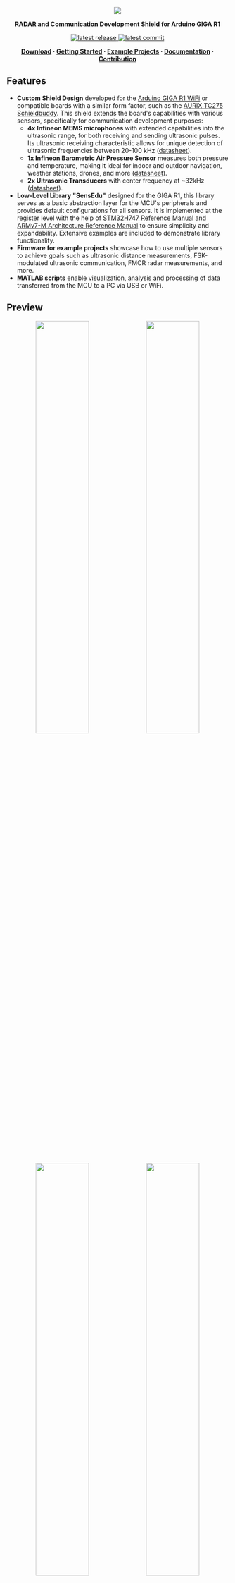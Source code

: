 <p align="center">
  <img src="https://ik.imagekit.io/vladysor/SensEdu/SensEdu.png?updatedAt=1737991670936">
</p>

<b>
<p align="center">RADAR and Communication Development Shield for Arduino GIGA R1</p>
</b>

<p align="center">
  <a href="https://github.com/ShiegeChan/SensEdu/releases/" target="_blank">
    <img src="https://img.shields.io/github/v/release/ShiegeChan/Edusense?include_prereleases" alt="latest release" />
  </a>
  <a href="https://github.com/ShiegeChan/SensEdu/commits/main" target="_blank">
    <img src="https://img.shields.io/github/last-commit/ShiegeChan/Edusense" alt="latest commit" />
  </a>
</p>

<b>
<p align="center">
	<a href="https://github.com/ShiegeChan/SensEdu/releases" target="_blank">Download</a> · 
	<a href="https://github.com/ShiegeChan/SensEdu/releases" target="_blank">Getting Started</a> · 
	<a href="https://github.com/ShiegeChan/SensEdu/releases" target="_blank">Example Projects</a> · 
	<a href="https://github.com/ShiegeChan/SensEdu/releases" target="_blank">Documentation</a> · 
	<a href="https://github.com/ShiegeChan/SensEdu/releases" target="_blank">Contribution</a>
</p>
</b>


## Features

* **Custom Shield Design** developed for the <a href="https://docs.arduino.cc/hardware/giga-r1-wifi/?queryID=undefined" target="_blank">Arduino GIGA R1 WiFi</a> or compatible boards with a similar form factor, such as the <a href="https://www.infineon.com/cms/en/product/promopages/AURIX-microcontroller-boards/low-cost-arduino-kits/AURIX-TC275-Schieldbuddy-/" target="_blank">AURIX TC275 Schieldbuddy</a>. This shield extends the board's capabilities with various sensors, specifically for communication development purposes:
  * **4x Infineon MEMS microphones** with extended capabilities into the ultrasonic range, for both receiving and sending ultrasonic pulses. Its ultrasonic receiving characteristic allows for unique detection of ultrasonic frequencies between 20-100 kHz (<a href="https://www.infineon.com/dgdl/Infineon-MEMS_IM70A135UT-ProductBrief-v01_00-EN.pdf?fileId=8ac78c8c7ddc01d7017e4d7af9084967" target="_blank">datasheet</a>).
  * **1x Infineon Barometric Air Pressure Sensor** measures both pressure and temperature, making it ideal for indoor and outdoor navigation, weather stations, drones, and more (<a href="https://www.infineon.com/dgdl/Infineon-DPS310-DataSheet-v01_02-EN.pdf?fileId=5546d462576f34750157750826c42242" target="_blank">datasheet</a>).
  * **2x Ultrasonic Transducers** with center frequency at ~32kHz (<a href="https://www.farnell.com/datasheets/4413630.pdf?_gl=1*1fltz5c*_gcl_au*MTQwMTY3ODgxOC4xNzI2NDc2MDYw" target="_blank">datasheet</a>).
* **Low-Level Library "SensEdu"** designed for the GIGA R1, this library serves as a basic abstraction layer for the MCU's peripherals and provides default configurations for all sensors. It is implemented at the register level with the help of <a href="https://www.st.com/resource/en/reference_manual/rm0399-stm32h745755-and-stm32h747757-advanced-armbased-32bit-mcus-stmicroelectronics.pdf" target="_blank">STM32H747 Reference Manual</a> and <a href="https://developer.arm.com/documentation/ddi0403/latest/" target="_blank"> ARMv7-M Architecture Reference Manual</a> to ensure simplicity and expandability. Extensive examples are included to demonstrate library functionality.
* **Firmware for example projects** showcase how to use multiple sensors to achieve goals such as ultrasonic distance measurements, FSK-modulated ultrasonic communication, FMCR radar measurements, and more.
* **MATLAB scripts** enable visualization, analysis and processing of data transferred from the MCU to a PC via USB or WiFi.


## Preview

<p align="center" style="margin:0">
  <img src="https://ik.imagekit.io/vladysor/SensEdu/UltraSoundDistanceMeasurements.png?updatedAt=1737991669929" width="49%">
  <img src="https://ik.imagekit.io/vladysor/SensEdu/xcorr.png?updatedAt=1737991668627" width="49%">
  <img src="https://ik.imagekit.io/vladysor/SensEdu/WiFi_comms.png?updatedAt=1737991665342" width="49%">
  <img src="https://ik.imagekit.io/vladysor/SensEdu/ChirpSignalGen.png?updatedAt=1737991666448" width="49%">
</p>


## Installation

1. Download the latest release version from the <a href="https://github.com/ShiegeChan/SensEdu/releases" target="_blank">Download page</a>.
2. Extract the downloaded files and place the **libraries** folder into: `C:\Users\your_username\Documents\Arduino\`.
3. The **projects** folder can be placed anywhere in your system.
4. Open the <a href="https://www.arduino.cc/en/software" target="_blank">Arduino IDE</a> and install **Arduino Giga R1 board package** via the Boards Manager.

<p align="left" style="margin:0">
  <img src="https://ik.imagekit.io/vladysor/SensEdu/installation_guide.gif?updatedAt=1737991664227">
</p>
<p align="left" style="margin:0">
  <img src="https://ik.imagekit.io/vladysor/SensEdu/boards_manager.png?updatedAt=1737991662410" width="50%">
</p>


## Starting a Project

To get started, you can explore the hardware interface by following the examples provided in the SensEdu library (`Arduino\libraries\SensEdu\examples\`). A detailed description of all functions can be found in the <a href="https://github.com/ShiegeChan/SensEdu/releases" target="_blank">Documentation</a> under the "SensEdu Library" section.

In the `projects/` directory, you will find several complete projects designed for this board, including:
* **Ultrasonic Distance Measurements** *(in progress)*
* **Ultrasonic FSK Communication** *(coming soon)*
* **Chirp Radio Wave Generation** *(coming soon)*
* **Weather Station** *(coming soon)*
* **WiFi MATLAB Communication** *(coming soon)*

Detailed explanations for each project are available in the "Projects" section of the <a href="https://github.com/ShiegeChan/SensEdu/releases" target="_blank">Documentation</a>.


## How to host wiki locally on Windows

For documentation editing it is much easier to host webpage locally on your machine.

0. Administrator rights may be required to install Ruby and its gems.
1. Visit the <a href="https://rubyinstaller.org/downloads/" target="_blank">Ruby installation page</a>. Download the **x64 version with devkit**.
During installtion you will be asked which components to install, press `Enter` for default.
2. Open the terminal with admin rights in `/docs` folder.
3. Install gems with `bundle install` command.
4. Boot the website with `bundle exec jekyll serve`.
You can put optional `--livereload` parameter to automatically reload the website if you make some changes to styles/text etc.
5. Go to the page `localhost:4000/SensEdu` in your browser to see the website.

#### Notes:
* You can use <a href="https://docs.github.com/en/get-started/writing-on-github/getting-started-with-writing-and-formatting-on-github/basic-writing-and-formatting-syntax" target="_blank">basic writing and formatting syntax</a> and <a href="https://just-the-docs.com/" target="_blank">Just the Docs page</a> as the reference for documentation syntax.
* Stop the running website with `Ctrl+C` in the terminal.
* If you modify `_config.yml`, restart the page (even if `--livereload` enabled).

<p align="center" style="margin:0">
  <img src="https://ik.imagekit.io/vladysor/SensEdu/readme_docs.png?updatedAt=1738593620316" width="100%">
</p>


## Support

If you would like to contribute, please open a pull request!
You can also suggest improvements or check already opened <a href="https://github.com/ShiegeChan/SensEdu/issues" target="_blank">issues</a> to help fix bugs or add new features.


## License

* [**GPL-3.0 license**](https://github.com/ShiegeChan/SensEdu/blob/main/LICENSE)
